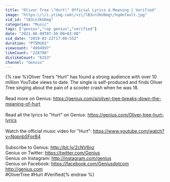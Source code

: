 ```yaml
---
title: "Oliver Tree \"Hurt\" Official Lyrics & Meaning | Verified"
image: "https:\/\/i.ytimg.com\/vi\/lB3cn3kU6mg\/hqdefault.jpg"
vid_id: "lB3cn3kU6mg"
categories: "Music"
tags: ["genius","rap genius","verified"]
date: "2021-06-09T07:30:00+03:00"
vid_date: "2019-02-22T17:00:55Z"
duration: "PT5M16S"
viewcount: "4994997"
likeCount: "228798"
dislikeCount: "6253"
channel: "Genius"
---
```

{% raw %}Oliver Tree’s “Hurt” has found a strong audience with over 10 million YouTube views to date. The single is self-produced and finds Oliver Tree singing about the pain of a scooter crash when he was 18.<br /><br />Read more on Genius: <a rel="nofollow" target="blank" href="https://genius.com/a/oliver-tree-breaks-down-the-meaning-of-hurt">https://genius.com/a/oliver-tree-breaks-down-the-meaning-of-hurt</a><br /><br />Read all the lyrics to &quot;Hurt&quot; on Genius: <a rel="nofollow" target="blank" href="https://genius.com/Oliver-tree-hurt-lyrics">https://genius.com/Oliver-tree-hurt-lyrics</a><br /><br />Watch the official music video for &quot;Hurt&quot;: <a rel="nofollow" target="blank" href="https://www.youtube.com/watch?v=NqpnbSFprB4">https://www.youtube.com/watch?v=NqpnbSFprB4</a> <br /><br />Subscribe to Genius: <a rel="nofollow" target="blank" href="http://bit.ly/2cNV6nz">http://bit.ly/2cNV6nz</a><br />Genius on Twitter: <a rel="nofollow" target="blank" href="https://twitter.com/Genius">https://twitter.com/Genius</a><br />Genius on Instagram: <a rel="nofollow" target="blank" href="http://instagram.com/genius">http://instagram.com/genius</a><br />Genius on Facebook: <a rel="nofollow" target="blank" href="https://facebook.com/Geniusdotcom">https://facebook.com/Geniusdotcom</a><br /><a rel="nofollow" target="blank" href="http://genius.com">http://genius.com</a><br />#OliverTree #Hurt #Verified{% endraw %}
